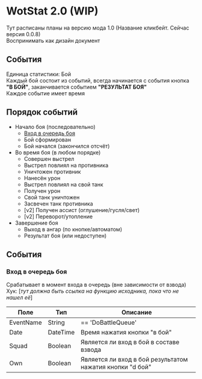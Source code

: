# WotStat 2.0 (WIP)

Тут расписаны планы на версию мода 1.0 (Название кликбейт. Сейчас версия 0.0.8)\
Воспринимать как дизайн документ

## События
Единица статистики: Бой\
Каждый бой состоит из событий, всегда начинается с события кнопка **"В БОЙ"**, заканчивается событием **"РЕЗУЛЬТАТ БОЯ"**\
Каждое событие имеет время

## Порядок событий
* Начало боя (последовательно)
  * [Вход в очередь боя](#Вход-в-очередь-боя)
  * Бой сформирован
  * Бой начался (закончился отсчёт)
* Во время боя (в любом порядке)
  * Совершен выстрел
  * Выстрел повлиял на противника
  * Уничтожен противник
  * Нанесён урон
  * Выстрел повлиял на свой танк
  * Получен урон
  * Свой танк уничтожен
  * Засвечен танк противника 
  * [v2] Получен ассист (оглушение/гусля/свет)
  * [v2] Переворот/утопление 
* Завершение боя
  * Выход в ангар (по кнопке/автоматом)
  * Результат боя (или недоступен)

## События
### Вход в очередь боя

Срабатывает в момент входа в очередь (вне зависимости от взвода)\
Хук: [*тут должна быть ссылка на функцию исходника, пока что не нашел её*]

|  Поле | Тип | Описание |
| - | - | - |
| EventName | String | == 'DoBattleQueue' |
| Date | DateTime | Время нажатия кнопки "в бой" |
| Squad | Boolean | Является ли вход в бой в составе взвода |
| Own | Boolean | Является ли вход в бой результатом нажатия кнопки "d бой" |


